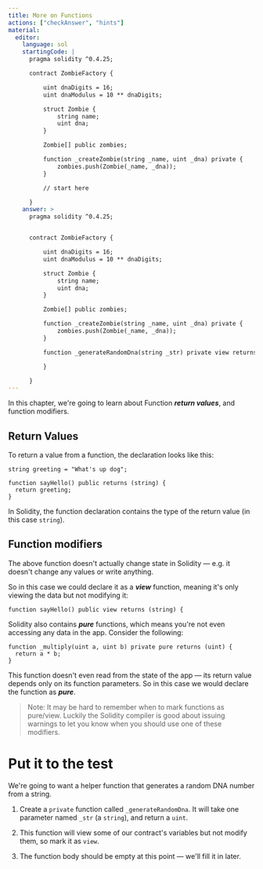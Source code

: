 ```yaml
---
title: More on Functions
actions: ["checkAnswer", "hints"]
material:
  editor:
    language: sol
    startingCode: |
      pragma solidity ^0.4.25;

      contract ZombieFactory {

          uint dnaDigits = 16;
          uint dnaModulus = 10 ** dnaDigits;

          struct Zombie {
              string name;
              uint dna;
          }

          Zombie[] public zombies;

          function _createZombie(string _name, uint _dna) private {
              zombies.push(Zombie(_name, _dna));
          }

          // start here

      }
    answer: >
      pragma solidity ^0.4.25;


      contract ZombieFactory {

          uint dnaDigits = 16;
          uint dnaModulus = 10 ** dnaDigits;

          struct Zombie {
              string name;
              uint dna;
          }

          Zombie[] public zombies;

          function _createZombie(string _name, uint _dna) private {
              zombies.push(Zombie(_name, _dna));
          } 

          function _generateRandomDna(string _str) private view returns (uint) {

          }

      }
---
```


In this chapter, we're going to learn about Function **_return values_**, and
function modifiers.

## Return Values

To return a value from a function, the declaration looks like this:

```
string greeting = "What's up dog";

function sayHello() public returns (string) {
  return greeting;
}
```

In Solidity, the function declaration contains the type of the return value (in
this case `string`).

## Function modifiers

The above function doesn't actually change state in Solidity — e.g. it doesn't
change any values or write anything.

So in this case we could declare it as a **_view_** function, meaning it's only
viewing the data but not modifying it:

```
function sayHello() public view returns (string) {
```

Solidity also contains **_pure_** functions, which means you're not even
accessing any data in the app. Consider the following:

```
function _multiply(uint a, uint b) private pure returns (uint) {
  return a * b;
}
```

This function doesn't even read from the state of the app — its return value
depends only on its function parameters. So in this case we would declare the
function as **_pure_**.

> Note: It may be hard to remember when to mark functions as pure/view. Luckily
> the Solidity compiler is good about issuing warnings to let you know when you
> should use one of these modifiers.

# Put it to the test

We're going to want a helper function that generates a random DNA number from a
string.

1. Create a `private` function called `_generateRandomDna`. It will take one
   parameter named `_str` (a `string`), and return a `uint`.

2. This function will view some of our contract's variables but not modify them,
   so mark it as `view`.

3. The function body should be empty at this point — we'll fill it in later.
